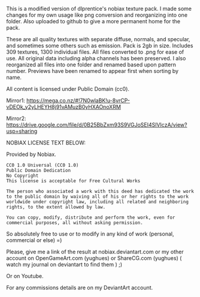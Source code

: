 This is a modified version of dlprentice's nobiax texture pack. I made some changes for my own usage like png conversion and reorganizing into one folder. Also uploaded to github to give a more permanent home for the pack.

These are all quality textures with separate diffuse, normals, and specular, and sometimes some others such as emission.
Pack is 2gb in size. Includes 309 textures, 1300 individual files. All files converted to .png for ease of use. All original data including alpha channels has been preserved. I also reorganized all files into one folder and renamed based upon pattern number. Previews have been renamed to appear first when sorting by name.

All content is licensed under Public Domain (cc0).

Mirror1: https://mega.co.nz/#!7N0wlaBK!u-8vrCP-vDEOk_y2yLHEYH8j91vAMuzB0yHXAOnoXRM

Mirror2: https://drive.google.com/file/d/0B25BbZxm93S9VGJoSEI4SlVIczA/view?usp=sharing

NOBIAX LICENSE TEXT BELOW:

Provided by Nobiax.

	CC0 1.0 Universal (CC0 1.0)
	Public Domain Dedication
	No Copyright
	This license is acceptable for Free Cultural Works
	
	The person who associated a work with this deed has dedicated the work to the public domain by waiving all of his or her rights to the work worldwide under copyright law, including all related and neighboring rights, to the extent allowed by law.
	
	You can copy, modify, distribute and perform the work, even for commercial purposes, all without asking permission.

So absolutely free to use or to modify in any kind of work (personal, commercial or else) =)

Please, give me a link of the result at nobiax.deviantart.com or my other account on OpenGameArt.com (yughues) or ShareCG.com (yughues)
( watch my journal on deviantart to find them ) ;)

Or on Youtube.

For any commissions details are on my DeviantArt account.
